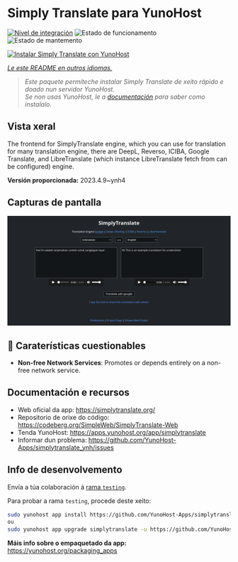 <!--
NOTA: Este README foi creado automáticamente por <https://github.com/YunoHost/apps/tree/master/tools/readme_generator>
NON debe editarse manualmente.
-->

# Simply Translate para YunoHost

[![Nivel de integración](https://dash.yunohost.org/integration/simplytranslate.svg)](https://dash.yunohost.org/appci/app/simplytranslate) ![Estado de funcionamento](https://ci-apps.yunohost.org/ci/badges/simplytranslate.status.svg) ![Estado de mantemento](https://ci-apps.yunohost.org/ci/badges/simplytranslate.maintain.svg)

[![Instalar Simply Translate con YunoHost](https://install-app.yunohost.org/install-with-yunohost.svg)](https://install-app.yunohost.org/?app=simplytranslate)

*[Le este README en outros idiomas.](./ALL_README.md)*

> *Este paquete permíteche instalar Simply Translate de xeito rápido e doado nun servidor YunoHost.*  
> *Se non usas YunoHost, le a [documentación](https://yunohost.org/install) para saber como instalalo.*

## Vista xeral

The frontend for SimplyTranslate engine, which you can use for translation for many translation engine, there are DeepL, Reverso, ICIBA, Google Translate, and LibreTranslate (which instance LibreTranslate fetch from can be configured) engine.

**Versión proporcionada:** 2023.4.9~ynh4

## Capturas de pantalla

![Captura de pantalla de Simply Translate](./doc/screenshots/st_id-en.png)

## :red_circle: Caraterísticas cuestionables

- **Non-free Network Services**: Promotes or depends entirely on a non-free network service.

## Documentación e recursos

- Web oficial da app: <https://simplytranslate.org/>
- Repositorio de orixe do código: <https://codeberg.org/SimpleWeb/SimplyTranslate-Web>
- Tenda YunoHost: <https://apps.yunohost.org/app/simplytranslate>
- Informar dun problema: <https://github.com/YunoHost-Apps/simplytranslate_ynh/issues>

## Info de desenvolvemento

Envía a túa colaboración á [rama `testing`](https://github.com/YunoHost-Apps/simplytranslate_ynh/tree/testing).

Para probar a rama `testing`, procede deste xeito:

```bash
sudo yunohost app install https://github.com/YunoHost-Apps/simplytranslate_ynh/tree/testing --debug
ou
sudo yunohost app upgrade simplytranslate -u https://github.com/YunoHost-Apps/simplytranslate_ynh/tree/testing --debug
```

**Máis info sobre o empaquetado da app:** <https://yunohost.org/packaging_apps>
